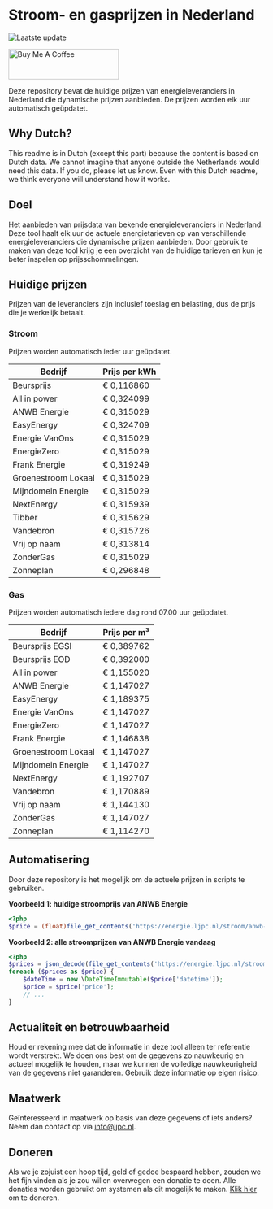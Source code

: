 # Stroom- en gasprijzen in Nederland

![Laatste update](https://img.shields.io/badge/laatste%20update-2023--04--27%2006%3A00%20CET-brightgreen)

<a href="https://www.buymeacoffee.com/Lars-" target="_blank"><img src="https://cdn.buymeacoffee.com/buttons/v2/default-orange.png" alt="Buy Me A Coffee" height="60" style="height: 60px !important;width: 217px !important;" ></a>

Deze repository bevat de huidige prijzen van energieleveranciers in Nederland die dynamische prijzen aanbieden. De prijzen worden elk uur automatisch geüpdatet.

## Why Dutch?

This readme is in Dutch (except this part) because the content is based on Dutch data. We cannot imagine that anyone outside the Netherlands would need this data. If you do, please let us know. Even with this Dutch readme, we think
everyone will understand how it works.

## Doel

Het aanbieden van prijsdata van bekende energieleveranciers in Nederland. Deze tool haalt elk uur de actuele energietarieven op van verschillende energieleveranciers die dynamische prijzen aanbieden. Door gebruik te maken van deze tool
krijg je een overzicht van de huidige tarieven en kun je beter inspelen op prijsschommelingen.

## Huidige prijzen

Prijzen van de leveranciers zijn inclusief toeslag en belasting, dus de prijs die je werkelijk betaalt.

### Stroom

Prijzen worden automatisch ieder uur geüpdatet.

 Bedrijf | Prijs per kWh 
---------|---------------
Beursprijs | € 0,116860
All in power | € 0,324099
ANWB Energie | € 0,315029
EasyEnergy | € 0,324709
Energie VanOns | € 0,315029
EnergieZero | € 0,315029
Frank Energie | € 0,319249
Groenestroom Lokaal | € 0,315029
Mijndomein Energie | € 0,315029
NextEnergy | € 0,315939
Tibber | € 0,315629
Vandebron | € 0,315726
Vrij op naam | € 0,313814
ZonderGas | € 0,315029
Zonneplan | € 0,296848


### Gas

Prijzen worden automatisch iedere dag rond 07.00 uur geüpdatet.

 Bedrijf | Prijs per m³ 
---------|--------------
Beursprijs EGSI | € 0,389762
Beursprijs EOD | € 0,392000
All in power | € 1,155020
ANWB Energie | € 1,147027
EasyEnergy | € 1,189375
Energie VanOns | € 1,147027
EnergieZero | € 1,147027
Frank Energie | € 1,146838
Groenestroom Lokaal | € 1,147027
Mijndomein Energie | € 1,147027
NextEnergy | € 1,192707
Vandebron | € 1,170889
Vrij op naam | € 1,144130
ZonderGas | € 1,147027
Zonneplan | € 1,114270


## Automatisering

Door deze repository is het mogelijk om de actuele prijzen in scripts te gebruiken.

**Voorbeeld 1: huidige stroomprijs van ANWB Energie**

```php
<?php
$price = (float)file_get_contents('https://energie.ljpc.nl/stroom/anwb-energie-nu.txt');

```

**Voorbeeld 2: alle stroomprijzen van ANWB Energie vandaag**

```php
<?php
$prices = json_decode(file_get_contents('https://energie.ljpc.nl/stroom/all-in-power-vandaag.json'),true);
foreach ($prices as $price) {
    $dateTime = new \DateTimeImmutable($price['datetime']);
    $price = $price['price'];
    // ...
}
```

## Actualiteit en betrouwbaarheid

Houd er rekening mee dat de informatie in deze tool alleen ter referentie wordt verstrekt. We doen ons best om de gegevens zo nauwkeurig en actueel mogelijk te houden, maar we kunnen de volledige nauwkeurigheid van de gegevens niet
garanderen. Gebruik deze informatie op eigen risico.

## Maatwerk

Geïnteresseerd in maatwerk op basis van deze gegevens of iets anders? Neem dan contact op
via [info@ljpc.nl](mailto:info@ljpc.nl?subject=Energie%20prijzen).

## Doneren

Als we je zojuist een hoop tijd, geld of gedoe bespaard hebben, zouden we het fijn vinden als je zou willen overwegen een
donatie te doen. Alle donaties worden gebruikt om systemen als dit mogelijk te
maken. [Klik hier](https://www.buymeacoffee.com/Lars-) om te doneren.
